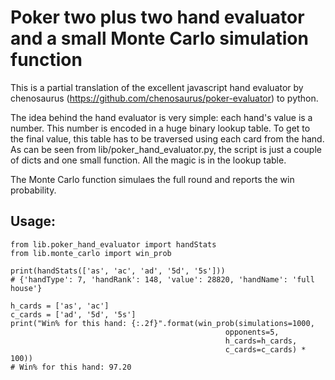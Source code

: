 # Poker two plus two hand evaluator and a small Monte Carlo simulation function

This is a partial translation of the excellent javascript hand evaluator by chenosaurus (https://github.com/chenosaurus/poker-evaluator) to python. 

The idea behind the hand evaluator is very simple: each hand's value is a number. This number is encoded in a huge binary lookup table. To get to the final value, this table has to be traversed using each card from the hand. As can be seen from lib/poker_hand_evaluator.py, the script is just a couple of dicts and one small function. All the magic is in the lookup table.

The Monte Carlo function simulaes the full round and reports the win probability.

## Usage:
```
from lib.poker_hand_evaluator import handStats
from lib.monte_carlo import win_prob

print(handStats(['as', 'ac', 'ad', '5d', '5s']))
# {'handType': 7, 'handRank': 148, 'value': 28820, 'handName': 'full house'}

h_cards = ['as', 'ac']
c_cards = ['ad', '5d', '5s']
print("Win% for this hand: {:.2f}".format(win_prob(simulations=1000,
                                                opponents=5,
                                                h_cards=h_cards,
                                                c_cards=c_cards) * 100))
# Win% for this hand: 97.20
```

